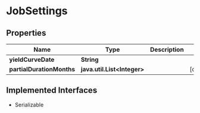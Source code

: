 

# JobSettings

## Properties

Name | Type | Description | Notes
------------ | ------------- | ------------- | -------------
**yieldCurveDate** | **String** |  | 
**partialDurationMonths** | **java.util.List&lt;Integer&gt;** |  |  [optional]


## Implemented Interfaces

* Serializable


